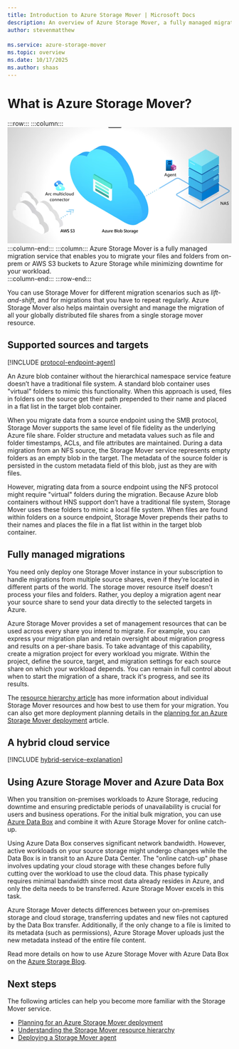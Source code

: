 ```yaml
---
title: Introduction to Azure Storage Mover | Microsoft Docs
description: An overview of Azure Storage Mover, a fully managed migration service for your file and folder migrations to Azure Storage.
author: stevenmatthew

ms.service: azure-storage-mover
ms.topic: overview
ms.date: 10/17/2025
ms.author: shaas
---
```


<!-- 
!########################################################
STATUS: COMPLETE

CONTENT: final

REVIEW Stephen/Fabian: COMPLETE
EDIT PASS: COMPLETE

Document score: 98 (808 words and 1 false positive)

!########################################################
-->

# What is Azure Storage Mover?

:::row:::
    :::column:::
        [![2-Minute demonstration video introducing Azure Storage Mover - click to play!](./media/overview/storagemoverimage.png)](https://youtu.be/bJL0JsRyP6c)
    :::column-end:::
    :::column:::
        Azure Storage Mover is a fully managed migration service that enables you to migrate your files and folders from on-prem or AWS S3 buckets to Azure Storage while minimizing downtime for your workload.         
    :::column-end:::
:::row-end:::

You can use Storage Mover for different migration scenarios such as *lift-and-shift*, and for migrations that you have to repeat regularly. Azure Storage Mover also helps maintain oversight and manage the migration of all your globally distributed file shares from a single storage mover resource.

## Supported sources and targets

[!INCLUDE [protocol-endpoint-agent](includes/protocol-endpoint-agent.md)]

An Azure blob container without the hierarchical namespace service feature doesn’t have a traditional file system. A standard blob container uses "virtual" folders to mimic this functionality. When this approach is used, files in folders on the source get their path prepended to their name and placed in a flat list in the target blob container.

When you migrate data from a source endpoint using the SMB protocol, Storage Mover supports the same level of file fidelity as the underlying Azure file share. Folder structure and metadata values such as file and folder timestamps, ACLs, and file attributes are maintained. During a data migration from an NFS source, the Storage Mover service represents empty folders as an empty blob in the target. The metadata of the source folder is persisted in the custom metadata field of this blob, just as they are with files.

However, migrating data from a source endpoint using the NFS protocol might require "virtual" folders during the migration. Because Azure blob containers without HNS support don’t have a traditional file system, Storage Mover uses these folders to mimic a local file system. When files are found within folders on a source endpoint, Storage Mover prepends their paths to their names and places the file in a flat list within in the target blob container.

## Fully managed migrations

You need only deploy one Storage Mover instance in your subscription to handle migrations from multiple source shares, even if they’re located in different parts of the world. The storage mover resource itself doesn't process your files and folders. Rather, you deploy a migration agent near your source share to send your data directly to the selected targets in Azure.

Azure Storage Mover provides a set of management resources that can be used across every share you intend to migrate. For example, you can express your migration plan and retain oversight about migration progress and results on a per-share basis. To take advantage of this capability, create a migration project for every workload you migrate. Within the project, define the source, target, and migration settings for each source share on which your workload depends. You can remain in full control about when to start the migration of a share, track it's progress, and see its results.

The [resource hierarchy article](resource-hierarchy.md) has more information about individual Storage Mover resources and how best to use them for your migration. You can also get more deployment planning details in the [planning for an Azure Storage Mover deployment](deployment-planning.md) article.

## A hybrid cloud service

[!INCLUDE [hybrid-service-explanation](includes/hybrid-service-explanation.md)]

## Using Azure Storage Mover and Azure Data Box

When you transition on-premises workloads to Azure Storage, reducing downtime and ensuring predictable periods of unavailability is crucial for users and business operations. For the initial bulk migration, you can use [Azure Data Box](/azure/databox/) and combine it with Azure Storage Mover for online catch-up.

Using Azure Data Box conserves significant network bandwidth. However, active workloads on your source storage might undergo changes while the Data Box is in transit to an Azure Data Center. The "online catch-up" phase involves updating your cloud storage with these changes before fully cutting over the workload to use the cloud data. This phase typically requires minimal bandwidth since most data already resides in Azure, and only the delta needs to be transferred. Azure Storage Mover excels in this task.

Azure Storage Mover detects differences between your on-premises storage and cloud storage, transferring updates and new files not captured by the Data Box transfer. Additionally, if the only change to a file is limited to its metadata (such as permissions), Azure Storage Mover uploads just the new metadata instead of the entire file content.

Read more details on how to use Azure Storage Mover with Azure Data Box on the [Azure Storage Blog](https://techcommunity.microsoft.com/t5/azure-storage-blog/storage-migration-combine-azure-storage-mover-and-azure-data-box/ba-p/4143354).

## Next steps

The following articles can help you become more familiar with the Storage Mover service.

- [Planning for an Azure Storage Mover deployment](deployment-planning.md)
- [Understanding the Storage Mover resource hierarchy](resource-hierarchy.md)
- [Deploying a Storage Mover agent](agent-deploy.md)

